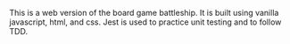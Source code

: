 This is a web version of the board game battleship. It is built using vanilla javascript, html, and css. Jest is used to practice unit testing and to follow TDD.
